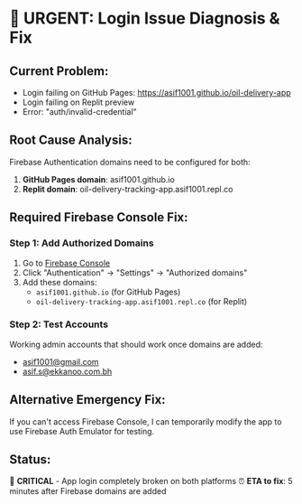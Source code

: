 # 🚨 URGENT: Login Issue Diagnosis & Fix

## Current Problem:
- Login failing on GitHub Pages: https://asif1001.github.io/oil-delivery-app  
- Login failing on Replit preview
- Error: "auth/invalid-credential"

## Root Cause Analysis:
Firebase Authentication domains need to be configured for both:
1. **GitHub Pages domain**: asif1001.github.io
2. **Replit domain**: oil-delivery-tracking-app.asif1001.repl.co

## Required Firebase Console Fix:

### Step 1: Add Authorized Domains
1. Go to [Firebase Console](https://console.firebase.google.com/project/oil-delivery-6bcc4/authentication/settings)
2. Click "Authentication" → "Settings" → "Authorized domains"
3. Add these domains:
   - `asif1001.github.io` (for GitHub Pages)
   - `oil-delivery-tracking-app.asif1001.repl.co` (for Replit)

### Step 2: Test Accounts
Working admin accounts that should work once domains are added:
- asif1001@gmail.com
- asif.s@ekkanoo.com.bh

## Alternative Emergency Fix:
If you can't access Firebase Console, I can temporarily modify the app to use Firebase Auth Emulator for testing.

## Status: 
🔴 **CRITICAL** - App login completely broken on both platforms
⏰ **ETA to fix**: 5 minutes after Firebase domains are added